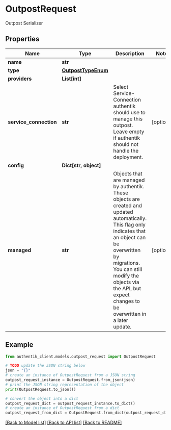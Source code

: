 # OutpostRequest

Outpost Serializer

## Properties

Name | Type | Description | Notes
------------ | ------------- | ------------- | -------------
**name** | **str** |  | 
**type** | [**OutpostTypeEnum**](OutpostTypeEnum.md) |  | 
**providers** | **List[int]** |  | 
**service_connection** | **str** | Select Service-Connection authentik should use to manage this outpost. Leave empty if authentik should not handle the deployment. | [optional] 
**config** | **Dict[str, object]** |  | 
**managed** | **str** | Objects that are managed by authentik. These objects are created and updated automatically. This flag only indicates that an object can be overwritten by migrations. You can still modify the objects via the API, but expect changes to be overwritten in a later update. | [optional] 

## Example

```python
from authentik_client.models.outpost_request import OutpostRequest

# TODO update the JSON string below
json = "{}"
# create an instance of OutpostRequest from a JSON string
outpost_request_instance = OutpostRequest.from_json(json)
# print the JSON string representation of the object
print(OutpostRequest.to_json())

# convert the object into a dict
outpost_request_dict = outpost_request_instance.to_dict()
# create an instance of OutpostRequest from a dict
outpost_request_from_dict = OutpostRequest.from_dict(outpost_request_dict)
```
[[Back to Model list]](../README.md#documentation-for-models) [[Back to API list]](../README.md#documentation-for-api-endpoints) [[Back to README]](../README.md)


